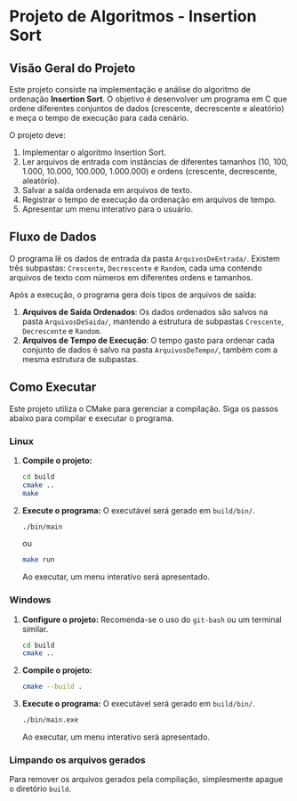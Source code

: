# Projeto de Algoritmos - Insertion Sort

## Visão Geral do Projeto

Este projeto consiste na implementação e análise do algoritmo de ordenação **Insertion Sort**. O objetivo é desenvolver um programa em C que ordene diferentes conjuntos de dados (crescente, decrescente e aleatório) e meça o tempo de execução para cada cenário.

O projeto deve:

1.  Implementar o algoritmo Insertion Sort.
2.  Ler arquivos de entrada com instâncias de diferentes tamanhos (10, 100, 1.000, 10.000, 100.000, 1.000.000) e ordens (crescente, decrescente, aleatório).
3.  Salvar a saída ordenada em arquivos de texto.
4.  Registrar o tempo de execução da ordenação em arquivos de tempo.
5.  Apresentar um menu interativo para o usuário.

## Fluxo de Dados

O programa lê os dados de entrada da pasta `ArquivosDeEntrada/`. Existem três subpastas: `Crescente`, `Decrescente` e `Random`, cada uma contendo arquivos de texto com números em diferentes ordens e tamanhos.

Após a execução, o programa gera dois tipos de arquivos de saída:

1.  **Arquivos de Saída Ordenados**: Os dados ordenados são salvos na pasta `ArquivosDeSaida/`, mantendo a estrutura de subpastas `Crescente`, `Decrescente` e `Random`.
2.  **Arquivos de Tempo de Execução**: O tempo gasto para ordenar cada conjunto de dados é salvo na pasta `ArquivosDeTempo/`, também com a mesma estrutura de subpastas.

## Como Executar

Este projeto utiliza o CMake para gerenciar a compilação. Siga os passos abaixo para compilar e executar o programa.

### Linux

1.  **Compile o projeto:**
    ```bash
    cd build
    cmake ..
    make
    ```

2.  **Execute o programa:**
    O executável será gerado em `build/bin/`.
    ```bash
    ./bin/main
    ```
    ou
    ```bash
    make run
    ```
    Ao executar, um menu interativo será apresentado.

### Windows

1.  **Configure o projeto:**
    Recomenda-se o uso do `git-bash` ou um terminal similar.
    ```bash
    cd build
    cmake ..
    ```

2.  **Compile o projeto:**
    ```bash
    cmake --build .
    ```

3.  **Execute o programa:**
    O executável será gerado em `build/bin/`.
    ```bash
    ./bin/main.exe
    ```
    Ao executar, um menu interativo será apresentado.

### Limpando os arquivos gerados

Para remover os arquivos gerados pela compilação, simplesmente apague o diretório `build`.
